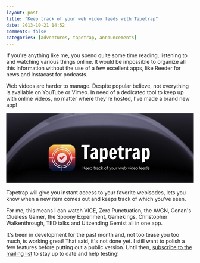```yaml
---
layout: post
title: "Keep track of your web video feeds with Tapetrap"
date: 2013-10-21 14:52
comments: false
categories: [adventures, tapetrap, announcements]
---
```


If you're anything like me, you spend quite some time reading, listening to and
watching various things online. It would be impossible to organize all this
information without the use of a few excellent apps, like Reeder for news 
and Instacast for podcasts.

Web videos are harder to manage. Despite popular believe, not everything is
available on YouTube or Vimeo. In need of a dedicated tool to keep up with online videos,
no matter where they're hosted, I've made a brand new app!

<!-- more -->

![Keep track of your web video feeds with Tapetrap](/assets/img/old/content/tapetrap-banner.jpg)


Tapetrap will give you instant access to your favorite webisodes, lets you know when 
a new item comes out and keeps track of which you've seen. 

For me, this means I can watch VICE, Zero Punctuation, the AVGN, Conan's 
Clueless Gamer, the Spoony Experiment, Gamekings, Christopher Walkenthrough, TED talks and Uitzending 
Gemist all in one app.

It's been in development for the past month and, not too tease you too much, is
working great! That said, it's not done yet. I still want to polish a 
few features before putting out a public version. Until then, [subscribe to the mailing list](/tapetrap/) 
to stay up to date and help testing!

